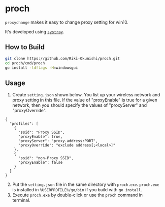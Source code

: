 # proch

`proxychange` makes it easy to change proxy setting for win10.

It's developed using [`systray`](https://github.com/getlantern/systray).

## How to Build

```bash
git clone https://github.com/Riki-Okunishi/proch.git
cd proch/cmd/proch
go install -ldflags -H=windowsgui
```

## Usage
1. Create `setting.json` shown below. You list up your wireless network and proxy setting in this file.
   If the value of "proxyEnable" is true for a given network, then you should specify the values of "proxyServer" and "proxyOverride".

```json: setting.json
{
  "profiles": [
    {
      "ssid": "Proxy SSID",
      "proxyEnable": true,
      "proxyServer": "proxy.address:PORT",
      "proxyOverride": "exclude address[;<local>]"
    },
    {
      "ssid": "non-Proxy SSID",
      "proxyEnable": false
    }
  ]
}
```

2. Put the `setting.json` file in the same directory with `proch.exe`.
   `proch.exe` is installed in `%USERPROFILE%/go/bin` if you build with `go install`.
3. Execute `proch.exe` by double-click or use the `proch` command in terminal.
